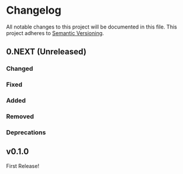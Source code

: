 # Changelog

All notable changes to this project will be documented in this file.
This project adheres to [Semantic Versioning](http://semver.org/).

## 0.NEXT (Unreleased)

### Changed

### Fixed

### Added

### Removed

### Deprecations

## v0.1.0

First Release!
